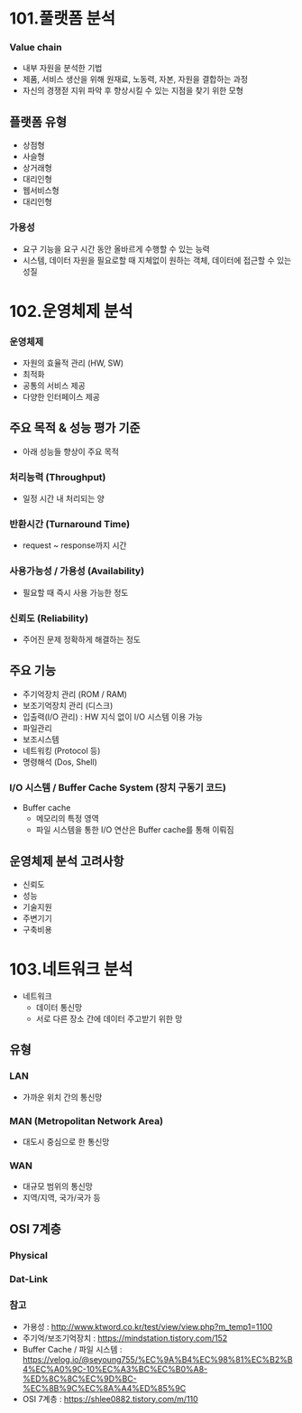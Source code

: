 # 101.풀랫폼 분석
### Value chain
- 내부 자원을 분석한 기법
- 제품, 서비스 생산을 위해 원재료, 노동력, 자본, 자원을 결합하는 과정
- 자신의 경쟁젇 지위 파악 후 향상시킬 수 있는 지점을 찾기 위한 모형 

## 플랫폼 유형
- 상점형
- 사슬형
- 상거래형
- 대리인형
- 웹서비스형
- 대리인형

### 가용성
- 요구 기능을 요구 시간 동안 올바르게 수행할 수 있는 능력
- 시스템, 데이터 자원을 필요로할 때 지체없이 원하는 객체, 데이터에 접근할 수 있는 성질


# 102.운영체제 분석
### 운영체제
- 자원의 효율적 관리 (HW, SW)
- 최적화
- 공통의 서비스 제공
- 다양한 인터페이스 제공

## 주요 목적 & 성능 평가 기준
- 아래 성능들 향상이 주요 목적

### 처리능력 (Throughput)
- 일정 시간 내 처리되는 양

### 반환시간 (Turnaround Time)
- request ~ response까지 시간

### 사용가능성 / 가용성 (Availability)
- 필요할 때 즉시 사용 가능한 정도

### 신뢰도 (Reliability)
- 주어진 문제 정확하게 해결하는 정도

## 주요 기능
- 주기억장치 관리 (ROM / RAM)
- 보조기억장치 관리 (디스크)
- 입출력(I/O 관리) : HW 지식 없이 I/O 시스템 이용 가능
- 파일관리
- 보조시스템
- 네트워킹 (Protocol 등)
- 명령해석 (Dos, Shell)

### I/O 시스템 / Buffer Cache System (장치 구동기 코드)
- Buffer cache
    - 메모리의 특정 영역
    - 파일 시스템을 통한 I/O 연산은 Buffer cache를 통해 이뤄짐


## 운영체제 분석 고려사항
- 신뢰도
- 성능
- 기술지원
- 주변기기
- 구축비용

# 103.네트워크 분석
- 네트워크
    - 데이터 통신망
    - 서로 다른 장소 간에 데이터 주고받기 위한 망

## 유형
### LAN
- 가까운 위치 간의 통신망

### MAN (Metropolitan Network Area)
- 대도시 중심으로 한 통신망

### WAN
- 대규모 범위의 통신망
- 지역/지역, 국가/국가 등

## OSI 7계층
### Physical
### Dat-Link
### 


### 참고
- 가용성 : http://www.ktword.co.kr/test/view/view.php?m_temp1=1100
- 주기억/보조기억장치 : https://mindstation.tistory.com/152
- Buffer Cache / 파일 시스템 : https://velog.io/@seyoung755/%EC%9A%B4%EC%98%81%EC%B2%B4%EC%A0%9C-10%EC%A3%BC%EC%B0%A8-%ED%8C%8C%EC%9D%BC-%EC%8B%9C%EC%8A%A4%ED%85%9C
- OSI 7계층 : https://shlee0882.tistory.com/m/110